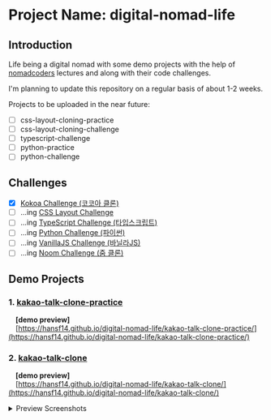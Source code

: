 
# Project Name: digital-nomad-life

## Introduction

Life being a digital nomad with some demo projects with the help of [nomadcoders](https://nomadcoders.co/) lectures and along with their code challenges.

I'm planning to update this repository on a regular basis of about 1-2 weeks.  

Projects to be uploaded in the near future:  

- [ ] css-layout-cloning-practice
- [ ] css-layout-cloning-challenge
- [ ] typescript-challenge
- [ ] python-practice
- [ ] python-challenge

## Challenges

- [x] [Kokoa Challenge (코코아 클론)](https://nomadcoders.co/kakao-talk-challenge)
- [ ] ...ing [CSS Layout Challenge](https://nomadcoders.co/css-layout-challenge)
- [ ] ...ing [TypeScript Challenge (타입스크립트)](https://nomadcoders.co/typescript-challenge)
- [ ] ...ing [Python Challenge (파이썬)](https://nomadcoders.co/python-challenge)
- [ ] ...ing [VanillaJS Challenge (바닐라JS)](https://nomadcoders.co/vanillajs-challenge)
- [ ] ...ing [Noom Challenge (줌 클론)](https://nomadcoders.co/noom-challenge)

## Demo Projects

### 1. [kakao-talk-clone-practice](https://hansf14.github.io/digital-nomad-life/kakao-talk-clone-practice/)

&emsp;**[demo preview]**  
&emsp;[https://hansf14.github.io/digital-nomad-life/kakao-talk-clone-practice/](https://hansf14.github.io/digital-nomad-life/kakao-talk-clone-practice/)

### 2. [kakao-talk-clone](https://hansf14.github.io/digital-nomad-life/kakao-talk-clone/)

&emsp;**[demo preview]**  
&emsp;[https://hansf14.github.io/digital-nomad-life/kakao-talk-clone/](https://hansf14.github.io/digital-nomad-life/kakao-talk-clone/)

<details>
  <summary>Preview Screenshots</summary>
  <ul>
    <li>
      <img width="300px" src="https://hansf14.github.io/digital-nomad-life/kakao-talk-clone/preview-screenshots/kakao-talk-clone-demo-image01.PNG" alt="preview-screenshot-01" />
    </li>
    <li>
      <img width="300px" src="https://hansf14.github.io/digital-nomad-life/kakao-talk-clone/preview-screenshots/kakao-talk-clone-demo-image02.PNG" alt="preview-screenshot-02" />
    </li>
    <li>
      <img width="300px" src="https://hansf14.github.io/digital-nomad-life/kakao-talk-clone/preview-screenshots/kakao-talk-clone-demo-image03.PNG" alt="preview-screenshot-03" />
    </li>
    <li>
      <img width="300px" src="https://hansf14.github.io/digital-nomad-life/kakao-talk-clone/preview-screenshots/kakao-talk-clone-demo-image04.PNG" alt="preview-screenshot-04" />
    </li>
    <li>
      <img width="300px" src="https://hansf14.github.io/digital-nomad-life/kakao-talk-clone/preview-screenshots/kakao-talk-clone-demo-image05.PNG" alt="preview-screenshot-05" />
    </li>        
    <li>
      <img width="300px" src="https://hansf14.github.io/digital-nomad-life/kakao-talk-clone/preview-screenshots/kakao-talk-clone-demo-image06.PNG" alt="preview-screenshot-06" />
    </li>
    <li>
      <img width="300px" src="https://hansf14.github.io/digital-nomad-life/kakao-talk-clone/preview-screenshots/kakao-talk-clone-demo-image07.PNG" alt="preview-screenshot-07" />
    </li>
    <li>
      <img width="300px" src="https://hansf14.github.io/digital-nomad-life/kakao-talk-clone/preview-screenshots/kakao-talk-clone-demo-image08.PNG" alt="preview-screenshot-08" />
    </li>
    <li>
      <img width="300px" src="https://hansf14.github.io/digital-nomad-life/kakao-talk-clone/preview-screenshots/kakao-talk-clone-demo-image09.PNG" alt="preview-screenshot-09" />
    </li>                
    <li>
      <img width="300px" src="https://hansf14.github.io/digital-nomad-life/kakao-talk-clone/preview-screenshots/kakao-talk-clone-demo-image10.PNG" alt="preview-screenshot-10" />
    </li>
    <li>
      <img width="300px" src="https://hansf14.github.io/digital-nomad-life/kakao-talk-clone/preview-screenshots/kakao-talk-clone-demo-image11.PNG" alt="preview-screenshot-11" />
    </li>
    <li>
      <img width="300px" src="https://hansf14.github.io/digital-nomad-life/kakao-talk-clone/preview-screenshots/kakao-talk-clone-demo-image12.PNG" alt="preview-screenshot-12" />
    </li>
    <li>
      <img width="300px" src="https://hansf14.github.io/digital-nomad-life/kakao-talk-clone/preview-screenshots/kakao-talk-clone-demo-image13.PNG" alt="preview-screenshot-13" />
    </li>
    <li>
      <img width="300px" src="https://hansf14.github.io/digital-nomad-life/kakao-talk-clone/preview-screenshots/kakao-talk-clone-demo-image14.PNG" alt="preview-screenshot-14" />
    </li>
    <li>
      <img width="300px" src="https://hansf14.github.io/digital-nomad-life/kakao-talk-clone/preview-screenshots/kakao-talk-clone-demo-image15.PNG" alt="preview-screenshot-15" />
    </li>
    <li>
      <img width="300px" src="https://hansf14.github.io/digital-nomad-life/kakao-talk-clone/preview-screenshots/kakao-talk-clone-demo-image16.PNG" alt="preview-screenshot-16" />
    </li>
  </ul>
</details>

